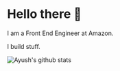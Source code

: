 # Hello there :wave:

I am a Front End Engineer at Amazon.

I build stuff.

![Ayush's github stats](https://github-readme-stats.vercel.app/api?username=ayush987goyal&show_icons=true&theme=dracula&hide=["stars"])
